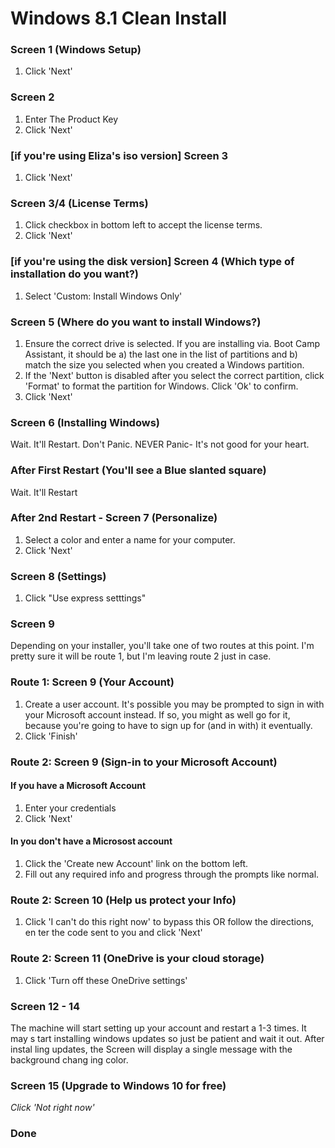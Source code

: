 # Windows 8.1 Clean Install                                                     

### Screen 1 (Windows Setup)                                                    

1. Click 'Next'                                                                 

### Screen 2                                                                    

1. Enter The Product Key                                                        
2. Click 'Next'       

### [if you're using Eliza's iso version] Screen 3 

1. Click 'Next'

### Screen 3/4 (License Terms)                                                    

1. Click checkbox in bottom left to accept the license terms.                   
2. Click 'Next'                                                                 

### [if you're using the disk version] Screen 4 (Which type of installation do you want?)                          

1. Select 'Custom: Install Windows Only'                                        
                                                                                
### Screen 5 (Where do you want to install Windows?)                            

1. Ensure the correct drive is selected.  If you are installing via. Boot Camp Assistant, it should be a) the last one in the list of partitions and b) match the size you selected when you created a Windows partition.
2. If the 'Next' button is disabled after you select the correct partition, click 'Format' to format the partition for Windows.  Click 'Ok' to confirm.
2. Click 'Next'                                                                 

### Screen 6 (Installing Windows)                                               

Wait. It'll Restart. Don't Panic. NEVER Panic- It's not good for your heart.                                                

### After First Restart (You'll see a Blue slanted square)                      

Wait. It'll Restart                                                             

### After 2nd Restart - Screen 7 (Personalize)                                  

1. Select a color and enter a name for your computer.                           
2. Click 'Next'                                                                 

### Screen 8 (Settings)                                                         

1. Click "Use express setttings"                                                

### Screen 9

Depending on your installer, you'll take one of two routes at this point.  I'm pretty sure it will be route 1, but I'm leaving route 2 just in case.

### Route 1: Screen 9 (Your Account)                                

1. Create a user account.  It's possible you may be prompted to sign in with your Microsoft account instead.  If so, you might as well go for it, because you're going to have to sign up for (and in with) it eventually.
2. Click 'Finish'

### Route 2: Screen 9 (Sign-in to your Microsoft Account)                                

#### If you have a Microsoft Account                                            

1. Enter your credentials                                                       
2. Click 'Next'                                                                 

#### In you don't have a Microsost account                                      

1. Click the 'Create new Account' link on the bottom left.                      
2. Fill out any required info and progress through the prompts like normal.     

### Route 2: Screen 10 (Help us protect your Info)                                       

1. Click 'I can't do this right now' to bypass this OR follow the directions, en
ter the code sent to you and click 'Next'

### Route 2: Screen 11 (OneDrive is your cloud storage)                                  

1. Click 'Turn off these OneDrive settings'                                     

### Screen 12 - 14                                                              

The machine will start setting up your account and restart a 1-3 times. It may s
tart installing windows updates so just be patient and wait it out. After instal
ling updates, the Screen will display a single message with the background chang
ing color.

### Screen 15 (Upgrade to Windows 10 for free)                                  

*Click 'Not right now'*

### Done

